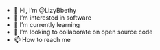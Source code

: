 - 👋 Hi, I’m @LizyBbethy
- 👀 I’m interested in software
- 🌱 I’m currently learning 
- 💞️ I’m looking to collaborate on open source code
- 📫 How to reach me 

<!---
LizyBbethy/LizyBbethy is a ✨ special ✨ repository because its `README.md` (this file) appears on your GitHub profile.
You can click the Preview link to take a look at your changes.
--->
